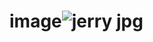 # image![jerry jpg](https://github.com/Anshulbharti21/image/assets/128358247/a3a8c68e-30ab-4a67-81b6-1f7c72bc366b)
